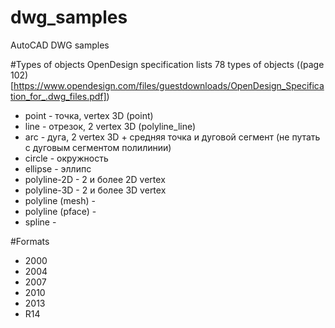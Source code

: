# dwg_samples
AutoCAD DWG samples


#Types of objects
OpenDesign specification lists 78 types of objects ((page 102)[https://www.opendesign.com/files/guestdownloads/OpenDesign_Specification_for_.dwg_files.pdf])

* point - точка, vertex 3D (point)
* line - отрезок, 2 vertex 3D (polyline_line)
* arc - дуга, 2 vertex 3D + средняя точка и дуговой сегмент (не путать с дуговым сегментом полилинии)
* circle - окружность
* ellipse - эллипс
* polyline-2D - 2 и более 2D vertex
* polyline-3D - 2 и более 3D vertex
* polyline (mesh) - 
* polyline (pface) - 
* spline - 

#Formats

* 2000
* 2004
* 2007
* 2010
* 2013
* R14
